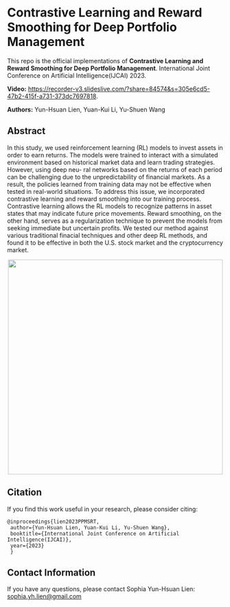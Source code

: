 # Contrastive Learning and Reward Smoothing for Deep Portfolio Management
This repo is the official implementations of **Contrastive Learning and Reward Smoothing for Deep Portfolio Management**. International Joint Conference on Artificial Intelligence(IJCAI) 2023. 

**Video:** https://recorder-v3.slideslive.com/?share=84574&s=305e6cd5-47b2-415f-a731-373dc7697818. 

**Authors:** Yun-Hsuan Lien, Yuan-Kui Li, Yu-Shuen Wang 

## Abstract
In this study, we used reinforcement learning (RL) models to invest assets in order to earn returns. The models were trained to interact with a simulated environment based on historical market data and learn trading strategies. However, using deep neu- ral networks based on the returns of each period can be challenging due to the unpredictability of financial markets. As a result, the policies learned from training data may not be effective when tested in real-world situations. To address this issue, we incorporated contrastive learning and reward smoothing into our training process. Contrastive learning allows the RL models to recognize patterns in asset states that may indicate future price movements. Reward smoothing, on the other hand, serves as a regularization technique to prevent the models from seeking immediate but uncertain profits. We tested our method against various traditional finacial techniques and other deep RL methods, and found it to be effective in both the U.S. stock market and the cryptocurrency market.

<p align="center">
  <img src="https://github.com/sophialien/FinTech-DPM/blob/main/DPM/ContrastiveLearning.png" width="500" />
</p>

## Citation
If you find this work useful in your research, please consider citing:
```
@inproceedings{lien2023PPMSRT,
 author={Yun-Hsuan Lien, Yuan-Kui Li, Yu-Shuen Wang},
 booktitle={International Joint Conference on Artificial Intelligence(IJCAI)},
 year={2023}
 }
```

## Contact Information
If you have any questions, please contact Sophia Yun-Hsuan Lien: sophia.yh.lien@gmail.com
